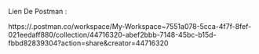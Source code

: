Lien De Postman : 

https://.postman.co/workspace/My-Workspace~7551a078-5cca-4f7f-8fef-021eedaff880/collection/44716320-abef2bbb-7148-45bc-b15d-fbbd82839304?action=share&creator=44716320